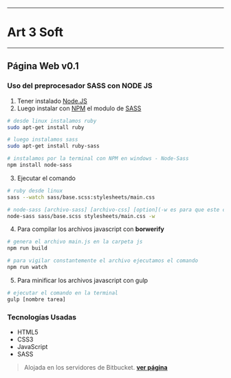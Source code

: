***
# **Art 3 Soft**
***

## Página Web v0.1 

### Uso del preprocesador SASS con NODE JS

1. Tener instalado [Node.JS](https://nodejs.org/en/)
2. Luego instalar con [NPM](https://www.npmjs.com/) el modulo de [SASS](https://www.npmjs.com/package/node-sass)

```bash
# desde linux instalamos ruby
sudo apt-get install ruby

# luego instalamos sass
sudo apt-get install ruby-sass

# instalamos por la terminal con NPM en windows - Node-Sass
npm install node-sass
```

3. Ejecutar el comando

```bash
# ruby desde linux
sass --watch sass/base.scss:stylesheets/main.css

# node-sass [archivo-sass] [archivo-css] [option](-w es para que este constantemente vigilando el archivo)
node-sass sass/base.scss stylesheets/main.css -w
```

4. Para compilar los archivos javascript con **borwerify**

```bash
# genera el archivo main.js en la carpeta js
npm run build

# para vigilar constantemente el archivo ejecutamos el comando
npm run watch
```

5. Para minificar los archivos javascript con gulp

```bash
# ejecutar el comando en la terminal
gulp [nombre tarea]
```

### Tecnologías Usadas

* HTML5
* CSS3
* JavaScript
* SASS

> Alojada en los servidores de Bitbucket. **[ver página](http://art3soft.bitbucket.org)**